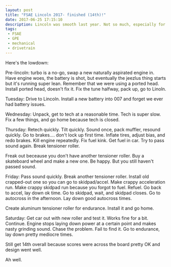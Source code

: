 ```yaml
---
layout: post
title: "FSAE Lincoln 2017- finished (14th)!"
date: 2017-06-25 17:15:10
description: Lincoln was smooth last year. Not so much, especially for me.
tags:
 - FSAE
 - GPE
 - mechanical
 - drivetrain
---
```


Here's the lowdown:

Pre-lincoln: turbo is a no-go, swap a new naturally aspirated engine in. Have engine woes, the battery is shot, but eventually the jeezlus thing starts but it's running super lean. Remember that we were using a ported head. Install ported head, doesn't fix it. Fix the tune halfway, pack up, go to Linoln.

Tuesday: Drive to Lincoln. Install a new battery into 007 and forget we ever had battery issues.

Wednesday: Unpack, get to tech at a reasonable time. Tech is super slow. Fix a few things, and go home because tech is closed.

Thursday: Retech quickly. Tilt quickly. Sound once, pack muffler, resound quickly. Go to brakes.... don't lock up first time. Inflate tires, adjust bias, and redo brakes. Kill engine repeatedly. Fix fuel kink. Get fuel in car. Try to pass sound again. Break tensioner roller.

Freak out beceause you don't have another tensioner roller. Buy a skateboard wheel and make a new one. Be happy. But you still haven't passed sound.

Friday: Pass sound quickly. Break another tensioner roller. Install old crapped-out one so you can go to skidpad/accel. Make crappy acceleration run. Make crappy skidpad run because you forgot to fuel. Refuel. Go back to accel, lay down ok time. Go to skidpad, wait, and skidpad closes. Go to autocross in the afternoon. Lay down good autocross times.

Create aluminum tensioner roller for endurance. Install it and go home.

Saturday: Get car out with new roller and test it. Works fine for a bit. Continue. Engine stops laying down power at a certain point and makes nasty grinding sound. Chase the problem. Fail to find it. Go to endurance, lay down pretty mediocre times.

Still get 14th overall because scores were across the board pretty OK and design went well.

Ah well.
